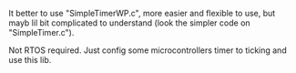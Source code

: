 It better to use "SimpleTimerWP.c", more easier and flexible to use, but mayb lil bit complicated to understand (look the simpler code on "SimpleTimer.c").

Not RTOS required. Just config some microcontrollers timer to ticking and use this lib.